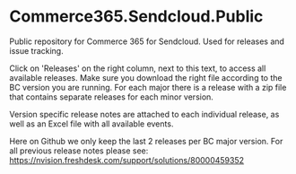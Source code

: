 # Commerce365.Sendcloud.Public
Public repository for Commerce 365 for Sendcloud. Used for releases and issue tracking.

Click on 'Releases' on the right column, next to this text, to access all available releases.
Make sure you download the right file according to the BC version you are running. For each major there is a release with a zip file that contains separate releases for each minor version.

Version specific release notes are attached to each individual release, as well as an Excel file with all available events.

Here on Github we only keep the last 2 releases per BC major version. For all previous release notes please see: https://nvision.freshdesk.com/support/solutions/80000459352

